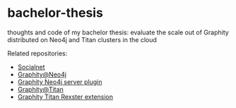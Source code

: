bachelor-thesis
===============

thoughts and code of my bachelor thesis: evaluate the scale out of Graphity distributed on Neo4j and Titan clusters in the cloud

Related repositories:
* [Socialnet](https://github.com/sebschlicht/graphity-socialnet)
* [Graphity@Neo4j](https://github.com/sebschlicht/graphity-neo4j)
* [Graphity Neo4j server plugin](https://github.com/sebschlicht/neo4j-server-plugin-graphity)
* [Graphity@Titan](https://github.com/sebschlicht/graphity-titan)
* [Graphity Titan Rexster extension](https://github.com/sebschlicht/titan-graphity-kribble)

